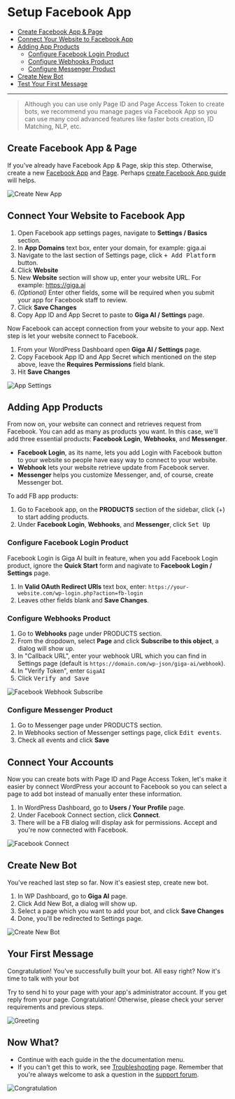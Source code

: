 # Setup Facebook App
- [Create Facebook App & Page](#create-facebook-app-and-page)
- [Connect Your Website to Facebook App](#connect-your-website-to-facebook-app)
- [Adding App Products](#adding-app-product)
    - [Configure Facebook Login Product](#configure-facebook-login)
    - [Configure Webhooks Product](#configure-webhooks)
    - [Configure Messenger Product](#configure-messenger)
- [Create New Bot](#create-new-bot)
- [Test Your First Message](#test-your-first-message)

***

> Although you can use only Page ID and Page Access Token to create bots, we recommend you manage pages via Facebook App so you can use many cool advanced features like faster bots creation, ID Matching, NLP, etc.

<a name="create-facebook-app-and-page"></a>
## Create Facebook App & Page

If you've already have Facebook App & Page, skip this step. Otherwise, create a new [Facebook App](https://developers.facebook.com/quickstarts/?platform=web) and [Page](https://www.facebook.com/pages/create). Perhaps [create Facebook App guide](/tips/how-to-create-facebook-app) will helps.

![Create New App](/images/docs-create-new-app.png)

<a name="connect-your-website-to-facebook-app"></a>
## Connect Your Website to Facebook App
1. Open Facebook app settings pages, navigate to **Settings / Basics** section.
1. In **App Domains** text box, enter your domain, for example: giga.ai
1. Navigate to the last section of Settings page, click <kbd>+ Add Platform</kbd> button.
1. Click **Website**
1. New **Website** section will show up, enter your website URL. For example: https://giga.ai
1. *(Optional)* Enter other fields, some will be required when you submit your app for Facebook staff to review.
1. Click **Save Changes**
1. Copy App ID and App Secret to paste to **Giga AI / Settings** page.

Now Facebook can accept connection from your website to your app. Next step is let your website connect to Facebook.

1. From your WordPress Dashboard open **Giga AI / Settings** page.
1. Copy Facebook App ID and App Secret which mentioned on the step above, leave the **Requires Permissions** field blank.
1. Hit **Save Changes**

![App Settings](/images/docs-app-settings-basic.png)


<a name="adding-app-product"></a>
## Adding App Products
From now on, your website can connect and retrieves request from Facebook. You can add as many as products you want. In this case, we'll add three essential products: **Facebook Login**, **Webhooks**, and **Messenger**.

- **Facebook Login**, as its name, lets you add Login with Facebook button to your website so people have easy way to connect to your website.
- **Webhook** lets your website retrieve update from Facebook server.
- **Messenger** helps you customize Messenger, and, of course, create Messenger bot.

To add FB app products:
1. Go to Facebook app, on the **PRODUCTS** section of the sidebar, click (+) to start adding products.
1. Under **Facebook Login**, **Webhooks**, and **Messenger**, click <kbd>Set Up</kbd>

<a name="configure-facebook-login"></a>
### Configure Facebook Login Product
Facebook Login is Giga AI built in feature, when you add Facebook Login product, ignore the **Quick Start** form and nagivate to **Facebook Login / Settings** page.

1. In **Valid OAuth Redirect URIs** text box, enter: `https://your-website.com/wp-login.php?action=fb-login`
1. Leaves other fields blank and **Save Changes**.

<a name="configure-webhooks"></a>
### Configure Webhooks Product
1. Go to **Webhooks** page under PRODUCTS section.
1. From the dropdown, select **Page** and click **Subscribe to this object**, a dialog will show up.
1. In "Callback URL", enter your webhook URL which you can find in Settings page (default is `https://domain.com/wp-json/giga-ai/webhook`).
1. In "Verify Token", enter `GigaAI`
1. Click <kbd>Verify and Save</kbd>

![Facebook Webhook Subscribe](/images/webhook-subscribe.gif)

<a name="configure-messenger"></a>
### Configure Messenger Product
1. Go to Messenger page under PRODUCTS section.
1. In Webhooks section of Messenger settings page, click <kbd>Edit events</kbd>.
1. Check all events and click **Save**

<a name="connect-your-accounts"></a>
## Connect Your Accounts
Now you can create bots with Page ID and Page Access Token, let's make it easier by connect WordPress your account to Facebook so you can select a page to add bot instead of manually enter these information.

1. In WordPress Dashboard, go to **Users / Your Profile** page.
2. Under Facebook Connect section, click **Connect**.
3. There will be a FB dialog will display ask for permissions. Accept and you're now connected with Facebook.

![Facebook Connect](/images/docs-facebook-connect.png)

<a name="create-new-bot"></a>
## Create New Bot
You've reached last step so far. Now it's easiest step, create new bot.
1. In WP Dashboard, go to **Giga AI** page.
1. Click Add New Bot, a dialog will show up.
1. Select a page which you want to add your bot, and click **Save Changes**
1. Done, you'll be redirected to Settings page.

![Create New Bot](/images/docs-create-new-bot.png)

<a name="test-your-first-message"></a>
## Your First Message

Congratulation! You've successfully built your bot. All easy right? Now it's time to talk with your bot

Try to send hi to your page with your app's administrator account. If you get reply from your page. Congratulation! Otherwise, please check your server requirements and previous steps.

![Greeting](/images/greeting.jpg)

## Now What?
- Continue with each guide in the the documentation menu.
- If you can't get this to work, see [Troubleshooting](/docs/troubleshooting) page. Remember that you're always welcome to ask a question in the [support forum](/support).

![Congratulation](/images/congratulations.png)